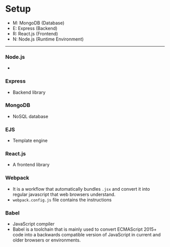 # Setup


- M: MongoDB (Database)
- E: Express (Backend)
- R: React.js (Frontend)
- N: Node.js (Runtime Environment)

---

### Node.js
- 

### Express
- Backend library

### MongoDB
- NoSQL database

### EJS
- Template engine

### React.js
- A frontend library

### Webpack
- It is a workflow that automatically bundles `.jsx` and convert it into regular javascript that web browsers understand.
- `webpack.config.js` file contains the instructions

### Babel
- JavaScript compiler
- Babel is a toolchain that is mainly used to convert ECMAScript 2015+ code into a backwards compatible version of JavaScript in current and older browsers or environments.



